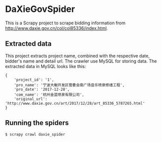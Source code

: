 # DaXieGovSpider
This is a Scrapy project to scrape bidding information from http://www.daxie.gov.cn/col/col85336/index.html.
## Extracted data
This project extracts project name, combined with the respective date, bidder's name and detail url. 
The crawler use MySQL for storing data.
The extracted data in MySQL looks like this:
```
{
    'project_id': '1',
    'pro_name': '宁波大榭开发区管委会南广场音乐喷泉修缮工程',
    'pro_date': '2017-12-28',
    'com_name': '杭州金蓝喷泉有限公司',
    'original_url': 'http://www.daxie.gov.cn/art/2017/12/28/art_85336_5787265.html'
}
```
## Running the spiders
`$ scrapy crawl daxie_spider`
